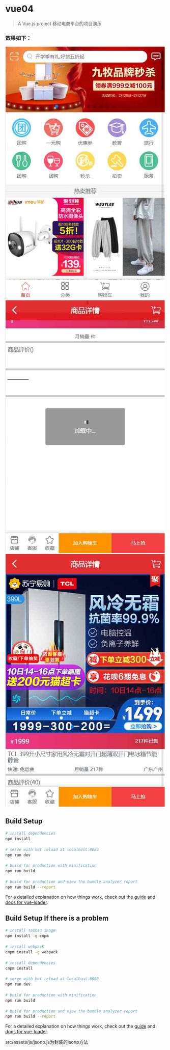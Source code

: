 # vue04

> A Vue.js project 移动电商平台的项目演示


### 效果如下：
![image](https://github.com/asd78784689/first-vue/blob/master/works-1.png)
![image](https://github.com/asd78784689/first-vue/blob/master/works-2.png)
![image](https://github.com/asd78784689/first-vue/blob/master/works-3.png)

## Build Setup

``` bash
# install dependencies
npm install

# serve with hot reload at localhost:8080
npm run dev

# build for production with minification
npm run build

# build for production and view the bundle analyzer report
npm run build --report
```

For a detailed explanation on how things work, check out the [guide](http://vuejs-templates.github.io/webpack/) and [docs for vue-loader](http://vuejs.github.io/vue-loader).

## Build Setup If there is a problem

``` bash
# Install Taobao image
npm install -g cnpm

# install webpack
cnpm install -g webpack

# install dependencies
cnpm install

# serve with hot reload at localhost:8080
npm run dev

# build for production with minification
npm run build

# build for production and view the bundle analyzer report
npm run build --report
```

For a detailed explanation on how things work, check out the [guide](http://vuejs-templates.github.io/webpack/) and [docs for vue-loader](http://vuejs.github.io/vue-loader).

src/assets/js/jsonp.js为封装的jsonp方法
